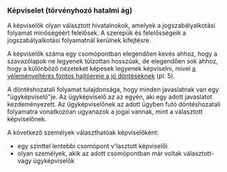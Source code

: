### Képviselet \(törvényhozó hatalmi ág\)

A képviselők olyan választott hivatalnokok, amelyek a jogszabályalkotási folyamat minőségéért felelősek. A szerepük és felelősségeik a jogszabályalkotási folyamatnál kerülnek kifejtésre.

A képviselők száma egy csomópontban elegendően kevés ahhoz, hogy a szavazólapok ne legyenek túlzottan hosszúak, de elegendően sok ahhoz, hogy a különböző nézeteket képesek legyenek képviselni, mivel [a véleményeltérés fontos hajtóereje a jó döntéseknek](https://www.researchgate.net/profile/Stefan_Schulz-Hardt/publication/6653857_Group_Decision_Making_in_Hidden_Profile_Situations_Dissent_as_a_Facilitator_for_Decision_Quality/links/02e7e528b0b4141ce0000000/Group-Decision-Making-in-Hidden-Profile-Situations-Dissent-as-a-Facilitator-for-Decision-Quality.pdf) \(pl. 5\).

A döntéshozatali folyamat tulajdonsága, hogy minden javaslatnak van egy "ügyképviselő"je. Az ügyképviselő az az egyén, aki egy adott javaslatot kezdeményezett. Az ügyképviselőnek az adott ügyben futó döntéshozatali folyamatra vonatkozóan ugyanazok a jogai vannak, mint a választott képviselőnek.

A következő személyek választhatóak képviselőként:

* egy szinttel lentebbi csomópont v'lasztott képviselői
* olyan személyek, akik az adott csomópontban már voltak választott- vagy ügyképviselők



